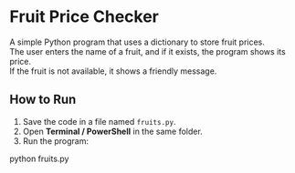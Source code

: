 # Fruit Price Checker

A simple Python program that uses a dictionary to store fruit prices.  
The user enters the name of a fruit, and if it exists, the program shows its price.  
If the fruit is not available, it shows a friendly message.

## How to Run

1. Save the code in a file named `fruits.py`.
2. Open **Terminal / PowerShell** in the same folder.
3. Run the program:


python fruits.py
